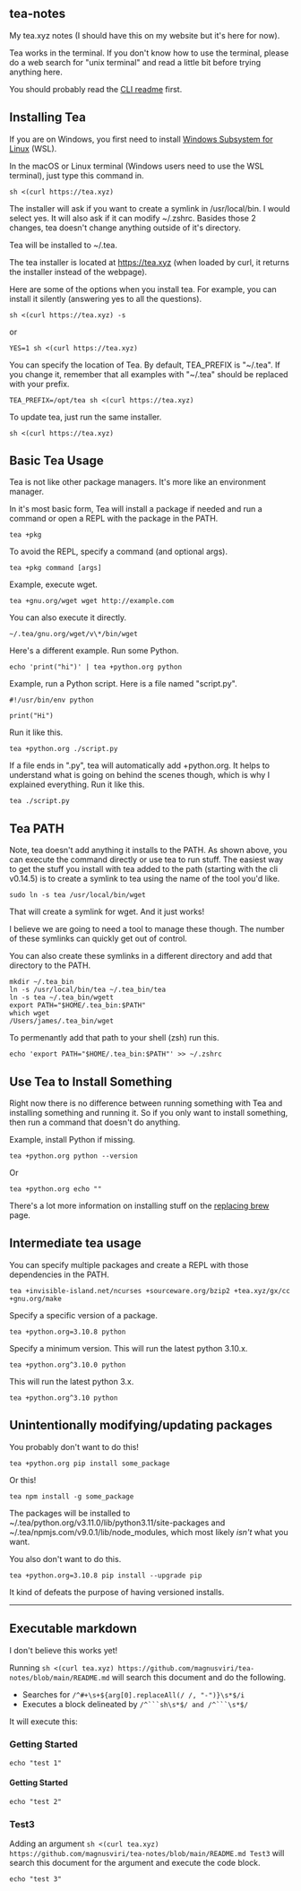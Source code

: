 ## tea-notes

My tea.xyz notes (I should have this on my website but it's here for now).

Tea works in the terminal. If you don't know how to use the terminal, please do a web search for "unix terminal" and read a little bit before trying anything here.

You should probably read the [CLI readme](https://github.com/teaxyz/cli) first.

## Installing Tea

If you are on Windows, you first need to install [Windows Subsystem for Linux](https://learn.microsoft.com/en-us/windows/wsl/about) (WSL).

In the macOS or Linux terminal (Windows users need to use the WSL terminal), just type this command in.

```
sh <(curl https://tea.xyz)
```

The installer will ask if you want to create a symlink in /usr/local/bin. I would select yes. It will also ask if it can modify ~/.zshrc. Basides those 2 changes, tea doesn't change anything outside of it's directory.

Tea will be installed to ~/.tea.

The tea installer is located at https://tea.xyz (when loaded by curl, it returns the installer instead of the webpage). 


Here are some of the options when you install tea. For example, you can install it silently (answering yes to all the questions).

	sh <(curl https://tea.xyz) -s

or

	YES=1 sh <(curl https://tea.xyz)

You can specify the location of Tea. By default, TEA_PREFIX is "~/.tea". If you change it, remember that all examples with "~/.tea" should be replaced with your prefix.

	TEA_PREFIX=/opt/tea sh <(curl https://tea.xyz)

To update tea, just run the same installer.

	sh <(curl https://tea.xyz)

## Basic Tea Usage

Tea is not like other package managers. It's more like an environment manager.

In it's most basic form, Tea will install a package if needed and run a command or open a REPL with the package in the PATH.

	tea +pkg

To avoid the REPL, specify a command (and optional args).

	tea +pkg command [args]

Example, execute wget.

	tea +gnu.org/wget wget http://example.com

You can also execute it directly.

	~/.tea/gnu.org/wget/v\*/bin/wget

Here's a different example. Run some Python.

	echo 'print("hi")' | tea +python.org python

Example, run a Python script. Here is a file named "script.py".

```
#!/usr/bin/env python

print("Hi")
```

Run it like this.

	tea +python.org ./script.py

If a file ends in ".py", tea will automatically add +python.org. It helps to understand what is going on behind the scenes though, which is why I explained everything. Run it like this.

	tea ./script.py

## Tea PATH

Note, tea doesn't add anything it installs to the PATH. As shown above, you can execute the command directly or use tea to run stuff. The easiest way to get the stuff you install with tea added to the path (starting with the cli v0.14.5) is to create a symlink to tea using the name of the tool you'd like.

```
sudo ln -s tea /usr/local/bin/wget
```

That will create a symlink for wget. And it just works!

I believe we are going to need a tool to manage these though. The number of these symlinks can quickly get out of control.

You can also create these symlinks in a different directory and add that directory to the PATH. 

```
mkdir ~/.tea_bin
ln -s /usr/local/bin/tea ~/.tea_bin/tea
ln -s tea ~/.tea_bin/wgett
export PATH="$HOME/.tea_bin:$PATH"
which wget
/Users/james/.tea_bin/wget
```

To permenantly add that path to your shell (zsh) run this.

```
echo 'export PATH="$HOME/.tea_bin:$PATH"' >> ~/.zshrc
```

## Use Tea to Install Something

Right now there is no difference between running something with Tea and installing something and running it. So if you only want to install something, then run a command that doesn't do anything.

Example, install Python if missing.

	tea +python.org python --version

Or 

	tea +python.org echo ""

There's a lot more information on installing stuff on the [replacing brew](https://github.com/magnusviri/tea-notes/blob/main/replacing-brew.md) page.

## Intermediate tea usage

You can specify multiple packages and create a REPL with those dependencies in the PATH.

	tea +invisible-island.net/ncurses +sourceware.org/bzip2 +tea.xyz/gx/cc +gnu.org/make

Specify a specific version of a package.

	tea +python.org=3.10.8 python

Specify a minimum version. This will run the latest python 3.10.x.

	tea +python.org^3.10.0 python

This will run the latest python 3.x.

	tea +python.org^3.10 python

## Unintentionally modifying/updating packages 

You probably don't want to do this!

```
tea +python.org pip install some_package
```

Or this!

```
tea npm install -g some_package
```

The packages will be installed to ~/.tea/python.org/v3.11.0/lib/python3.11/site-packages and ~/.tea/npmjs.com/v9.0.1/lib/node_modules, which most likely *isn't* what you want.

You also don't want to do this.

```
tea +python.org=3.10.8 pip install --upgrade pip
```

It kind of defeats the purpose of having versioned installs.

---

## Executable markdown

I don't believe this works yet!

Running `sh <(curl tea.xyz) https://github.com/magnusviri/tea-notes/blob/main/README.md` will search this document and do the following.

- Searches for `/^#+\s+${arg[0].replaceAll(/ /, "-")}\s*$/i`
- Executes a block delineated by `/^```sh\s*$/ and /^```\s*$/`

It will execute this:

### Getting Started

```
echo "test 1"
```

#### Getting Started

```
echo "test 2"
```

### Test3

Adding an argument `sh <(curl tea.xyz) https://github.com/magnusviri/tea-notes/blob/main/README.md Test3` will search this document for the argument and execute the code block.

```
echo "test 3"
```
